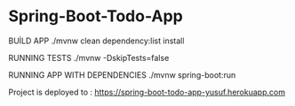 # Spring-Boot-Todo-App

BUİLD APP
./mvnw clean dependency:list install

RUNNING TESTS
./mvnw -DskipTests=false

RUNNING APP WITH DEPENDENCIES
./mvnw spring-boot:run

Project is deployed to :
https://spring-boot-todo-app-yusuf.herokuapp.com
